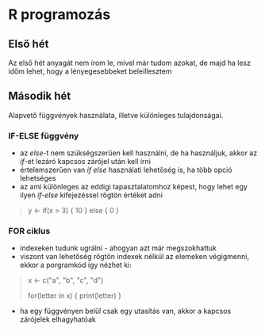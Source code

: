 # R programozás

## Első hét
Az első hét anyagát nem írom le, mivel már tudom azokat, de majd ha lesz időm lehet, hogy a lényegesebbeket beleillesztem

## Második hét
Alapvető függvények használata, illetve különleges tulajdonságai.
### IF-ELSE függvény
* az _else_-t nem szükségszerűen kell használni, de ha használjuk, akkor az _if_-et lezáró kapcsos zárójel után kell írni
* értelemszerűen van _if else_ használati lehetőség is, ha több opció lehetséges
* az ami különleges az eddigi tapasztalatomhoz képest, hogy lehet egy ilyen _if-else_ kifejezéssel rögtön értéket adni
<blockquote>
  <p> y <- if(x > 3) { 10 } else { 0 }</p>
</blockquote>

### FOR ciklus
* indexeken tudunk ugrálni - ahogyan azt már megszokhattuk
* viszont van lehetőség rögtön indexek nélkül az elemeken végigmenni, ekkor a porgramkód így nézhet ki:
<blockquote>
  <p> x <- c("a", "b", "c", "d") </p>
  <p> for(letter in x) { print(letter) } </p>
</blockquote>


* ha egy függvényen belül csak egy utasítás van, akkor a kapcsos zárójelek elhagyhatóak

